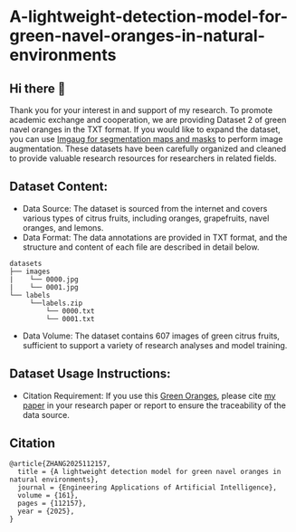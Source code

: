 # A-lightweight-detection-model-for-green-navel-oranges-in-natural-environments
## Hi there 👋
Thank you for your interest in and support of my research. To promote academic exchange and cooperation, we are providing Dataset 2 of green navel oranges in the TXT format. If you would like to expand the dataset, you can use [Imgaug for segmentation maps and masks](https://imgaug.readthedocs.io/en/latest/source/examples_segmentation_maps.html) to perform image augmentation. These datasets have been carefully organized and cleaned to provide valuable research resources for researchers in related fields.

## Dataset Content:
- Data Source: The dataset is sourced from the internet and covers various types of citrus fruits, including oranges, grapefruits, navel oranges, and lemons.
- Data Format: The data annotations are provided in TXT format, and the structure and content of each file are described in detail below.
```bashrc
datasets
├── images
|    └── 0000.jpg
|    └── 0001.jpg
└── labels
     └──labels.zip
         └── 0000.txt
         └── 0001.txt
```
- Data Volume: The dataset contains 607 images of green citrus fruits, sufficient to support a variety of research analyses and model training.

## Dataset Usage Instructions:
- Citation Requirement: If you use this [Green Oranges](https://github.com/zhdongyuan/A-lightweight-detection-model-for-green-navel-oranges-in-natural-environments/releases/download/V1.0.0/datasets.zip), please cite [my paper](https://www.sciencedirect.com/science/article/abs/pii/S0952197625021657) in your research paper or report to ensure the traceability of the data source.

## Citation
```shell
@article{ZHANG2025112157,
  title = {A lightweight detection model for green navel oranges in natural environments},
  journal = {Engineering Applications of Artificial Intelligence},
  volume = {161},
  pages = {112157},
  year = {2025},
}
```

